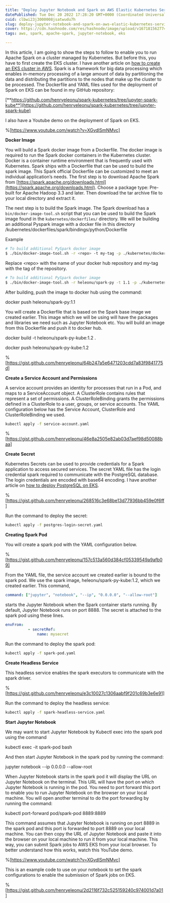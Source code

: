 ```yaml
---
title: "Deploy Jupyter Notebook and Spark on AWS Elastic Kubernetes Service (EKS)"
datePublished: Tue Dec 20 2022 17:28:20 GMT+0000 (Coordinated Universal Time)
cuid: clbwi23j3000008jsatwudu7h
slug: deploy-jupyter-notebook-and-spark-on-aws-elastic-kubernetes-service-eks
cover: https://cdn.hashnode.com/res/hashnode/image/upload/v1671815627745/593527a0-9b1b-4546-8d72-33a7cb2e6483.png
tags: aws, spark, apache-spark, jupyter-notebook, eks

---
```


In this article, I am going to show the steps to follow to enable you to run Apache Spark on a cluster managed by Kubernetes. But before this, you have to first create the EKS cluster. I have another article on [how to create an EKS cluster in AWS](https://henryeleonu.hashnode.dev/how-to-create-an-aws-elastic-kubernetes-service-eks-cluster). Spark is a framework for big data processing which enables in-memory processing of a large amount of data by partitioning the data and distributing the partitions to the nodes that make up the cluster to be processed. The Dockerfile and YAML files used for the deployment of Spark on EKS can be found in my GitHub repository:

[**https://github.com/henryeleonu/spark-kubernetes/tree/jupyter-spark-kube**](https://github.com/henryeleonu/spark-kubernetes/tree/jupyter-spark-kube)

I also have a Youtube demo on the deployment of Spark on EKS.

%[https://www.youtube.com/watch?v=XGvdlSmNMvc] 

**Docker Image**

You will build a Spark docker image from a Dockerfile. The docker image is required to run the Spark docker containers in the Kubernetes cluster. Docker is a container runtime environment that is frequently used with Kubernetes. Spark ships with a Dockerfile that can be used to build the spark image. This Spark official Dockerfile can be customized to meet an individual application’s needs. The first step is to download Apache Spark from [https://spark.apache.org/downloads.html](https://spark.apache.org/downloads.html). Choose a package type: Pre-built for Apache Hadoop 3.3 and later. Then download the tar archive file to your local directory and extract it.

The next step is to build the Spark image. The Spark download has a `bin/docker-image-tool.sh` script that you can be used to build the Spark image found in the `kubernetes/dockerfiles/` directory. We will be building an additional Pyspark image with a docker file in this directory /kubernetes/dockerfiles/spark/bindings/python/Dockerfile

Example

```bash
# To build additional PySpark docker image
$ ./bin/docker-image-tool.sh -r <repo> -t my-tag -p ./kubernetes/dockerfiles/spark/bindings/python/Dockerfile build
```

Replace &lt;repo&gt; with the name of your docker hub repository and my-tag with the tag of the repository.

```bash
# To build additional PySpark docker image
$ ./bin/docker-image-tool.sh -r heleonu/spark-py -t 1.1 -p ./kubernetes/dockerfiles/spark/bindings/python/Dockerfile build
```

After building, push the image to docker hub using the command:

docker push heleonu/spark-py:1.1

You will create a Dockerfile that is based on the Spark base image we created earlier. This image which we will be using will have the packages and libraries we need such as Jupyter Notebook etc. You will build an image from this Dockerfile and push it to docker hub.

docker build -t heleonu/spark-py-kube:1.2 .

docker push heleonu/spark-py-kube:1.2

%[https://gist.github.com/henryeleonu/64b247a5e6471203cdd7a83f9841775d] 

**Create a Service Account and Permissions**

A service account provides an identity for processes that run in a Pod, and maps to a ServiceAccount object. A ClusterRole contains rules that represent a set of permissions. A ClusterRoleBinding grants the permissions defined in a ClusterRole to a user, groups, or service accounts. The YAML configuration below has the Service Account, ClusterRole and ClusterRoleBinding we used.

```bash
kubectl apply -f service-account.yaml
```

%[https://gist.github.com/henryeleonu/46e8a2505e82ab03d7aef98d50088baa] 

**Create Secret**

Kubernetes Secrets can be used to provide credentials for a Spark application to access secured services. The secret YAML file has the login credential spark required to communicate with the PostgreSQL database. The login credentials are encoded with base64 encoding. I have another article on [how to deploy PostgreSQL on EKS](https://henryeleonu.hashnode.dev/how-to-deploy-postgresql-on-aws-elastic-kubernetes-service-eks).

%[https://gist.github.com/henryeleonu/268516c3e68be13d77936bb459e0f6ff] 

Run the command to deploy the secret:

```bash
kubectl apply -f postgres-login-secret.yaml
```

**Creating Spark Pod**

You will create a spark pod with the YAML configuration below.

%[https://gist.github.com/henryeleonu/157c513a560d384cf05339549a9afb09] 

From the YAML file, the service account we created earlier is bound to the spark pod. We use the spark image, heleonu/spark-py-kube:1.2, which we created earlier. This command,

```yaml
command: ["jupyter", "notebook", "--ip", "0.0.0.0", "--allow-root"]
```

starts the Jupyter Notebook when the Spark container starts running. By default, Jupyter Notebook runs on port 8888. The secret is attached to the spark pod using these lines.

```yaml
envFrom:
          - secretRef:
              name: mysecret
```

Run the command to deploy the spark pod:

```bash
kubectl apply -f spark-pod.yaml
```

**Create Headless Service**

This headless service enables the spark executors to communicate with the spark driver.

%[https://gist.github.com/henryeleonu/e3c10027c1306aabf9f201c69b3e6e91] 

Run the command to deploy the headless service:

```bash
kubectl apply -f spark-headless-service.yaml
```

**Start Jupyter Notebook**

We may want to start Jupyter Notebook by Kubectl exec into the spark pod using the command

kubectl exec -it spark-pod bash

And then start Jupyter Notebook in the spark pod by running the command:

jupyter notebook --ip 0.0.0.0 --allow-root

When Jupyter Notebook starts in the spark pod it will display the URL on Jupyter Notebook on the terminal. This URL will have the port on which Jupyter Notebook is running in the pod. You need to port forward this port to enable you to run Jupyter Notebook on the browser on your local machine. You will open another terminal to do the port forwarding by running the command:

kubectl port-forward pod/spark-pod 8889:8889

This command assumes that Jupyter Notebook is running on port 8889 in the spark pod and this port is forwarded to port 8889 on your local machine. You can then copy the URL of Jupyter Notebook and paste it into the browser on your local machine to run it from your local machine. This way, you can submit Spark jobs to AWS EKS from your local browser. To better understand how this works, watch this YouTube demo.

%[https://www.youtube.com/watch?v=XGvdlSmNMvc] 

This is an example code to use on your notebook to set the spark configurations to enable the submission of Spark jobs on EKS.

%[https://gist.github.com/henryeleonu/2d2116f732c525159240c974001d7a01]
